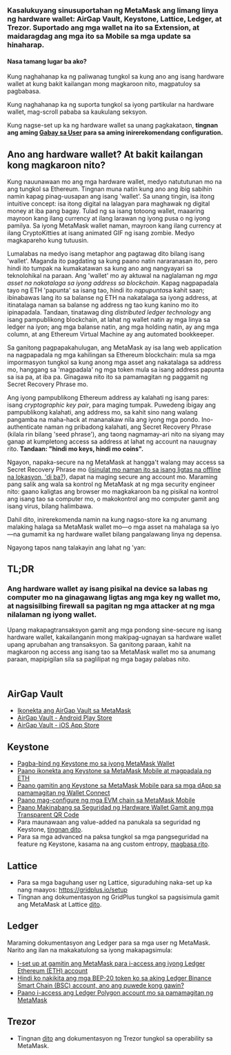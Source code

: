 ### Kasalukuyang sinusuportahan ng MetaMask ang limang linya ng hardware wallet: AirGap Vault, Keystone, Lattice, Ledger, at Trezor. Suportado ang mga wallet na ito sa Extension, at maidaragdag ang mga ito sa Mobile sa mga update sa hinaharap.



#### Nasa tamang lugar ba ako?


Kung naghahanap ka ng paliwanag tungkol sa kung ano ang isang hardware wallet at kung bakit kailangan mong magkaroon nito, magpatuloy sa pagbabasa.


Kung naghahanap ka ng suporta tungkol sa iyong partikular na hardware wallet, mag-scroll pababa sa kaukulang seksyon.


Kung nagse-set up ka ng hardware wallet sa unang pagkakataon, **tingnan ang aming [Gabay sa User](https://support.metamask.io/hc/en-us/articles/5450173968283) para sa aming inirerekomendang configuration.** 



#### 


Ano ang hardware wallet? At bakit kailangan kong magkaroon nito?
----------------------------------------------------------------


Kung nauunawaan mo ang mga hardware wallet, medyo natututunan mo na ang tungkol sa Ethereum. Tingnan muna natin kung ano ang ibig sabihin namin kapag pinag-uusapan ang isang 'wallet'. Sa unang tingin, isa itong intuitive concept: isa itong digital na lalagyan para maghawak ng digital money at iba pang bagay. Tulad ng sa isang totoong wallet, maaaring mayroon kang ilang currency at ilang larawan ng iyong pusa o ng iyong pamilya. Sa iyong MetaMask wallet naman, mayroon kang ilang currency at ilang CryptoKitties at isang animated GIF ng isang zombie. Medyo magkapareho kung tutuusin.


Lumalabas na medyo isang metaphor ang pagtawag dito bilang isang 'wallet'. Maganda ito pagdating sa kung paano natin nararanasan ito, pero hindi ito tumpak na kumakatawan sa kung ano ang nangyayari sa teknolohikal na paraan. Ang 'wallet' mo ay aktuwal na naglalaman ng *mga asset na nakatalaga sa iyong address sa blockchain*. Kapag nagpapadala tayo ng ETH 'papunta' sa isang tao, hindi ito *napupunta*sa kahit saan; ibinabawas lang ito sa balanse ng ETH na nakatalaga sa iyong address, at itinatalaga naman sa balanse ng address ng tao kung kanino mo ito ipinapadala. Tandaan, tinatawag ding *distributed ledger technology* ang isang pampublikong blockchain, at lahat ng wallet natin ay mga linya sa ledger na iyon; ang mga balanse natin, ang mga holding natin, ay ang mga column, at ang Ethereum Virtual Machine ay ang automated bookkeeper.


Sa ganitong pagpapakahulugan, ang MetaMask ay isa lang web application na nagpapadala ng mga kahilingan sa Ethereum blockchain: mula sa mga impormasyon tungkol sa kung anong mga asset ang nakatalaga sa address mo, hanggang sa 'magpadala' ng mga token mula sa isang address papunta sa isa pa, at iba pa. Ginagawa nito ito sa pamamagitan ng paggamit ng Secret Recovery Phrase mo.


Ang iyong pampublikong Ethereum address ay kalahati ng isang pares: isang *cryptographic key pair*, para maging tumpak. Puwedeng ibigay ang pampublikong kalahati, ang address mo, sa kahit sino nang walang pangamba na maha-hack at mananakaw nila ang iyong mga pondo. Ino-authenticate naman ng pribadong kalahati, ang Secret Recovery Phrase (kilala rin bilang 'seed phrase'), ang taong nagmamay-ari nito na siyang may ganap at kumpletong access sa address at lahat ng account na nauugnay rito. **Tandaan: "hindi mo keys, hindi mo coins".**


Ngayon, napaka-secure na ng MetaMask at hangga't walang may access sa Secret Recovery Phrase mo ([isinulat mo naman ito sa isang ligtas na offline na lokasyon, 'di ba?](https://support.metamask.io/hc/en-us/articles/4404722782107)), dapat na maging secure ang account mo. Maraming pang salik ang wala sa kontrol ng MetaMask at ng mga security engineer nito: gaano kaligtas ang browser mo magkakaroon ba ng pisikal na kontrol ang isang tao sa computer mo, o makokontrol ang mo computer gamit ang isang virus, bilang halimbawa.


Dahil dito, inirerekomenda namin na kung nagso-store ka ng anumang malaking halaga sa MetaMask wallet mo—o mga asset na mahalaga sa iyo—na gumamit ka ng hardware wallet bilang pangalawang linya ng depensa. 


Ngayong tapos nang talakayin ang lahat ng 'yan:



TL;DR
------


### **Ang hardware wallet ay isang pisikal na device sa labas ng computer mo na ginagawang ligtas ang mga key ng wallet mo, at nagsisilbing firewall sa pagitan ng mga attacker at ng mga nilalaman ng iyong wallet.**


Upang makapagtransaksyon gamit ang mga pondong sine-secure ng isang hardware wallet, kakailanganin mong makipag-ugnayan sa hardware wallet upang aprubahan ang transaksyon. Sa ganitong paraan, kahit na magkaroon ng access ang isang tao sa MetaMask wallet mo sa anumang paraan, mapipigilan sila sa paglilipat ng mga bagay palabas nito.


 


 AirGap Vault
-------------


* [Ikonekta ang AirGap Vault sa MetaMask](https://support.airgap.it/guides/metamask/)
* [AirGap Vault - Android Play Store](https://play.google.com/store/apps/details?id=it.airgap.vault&hl=en_US&gl=US)
* [AirGap Vault - iOS App Store](https://apps.apple.com/us/app/airgap-vault-secure-secrets/id1417126841)


 Keystone
---------


* [Pagba-bind ng Keystone mo sa iyong MetaMask Wallet](https://support.keyst.one/3rd-party-wallets/eth-and-web3-wallets-keystone/bind-metamask-with-keystone)
* [Paano ikonekta ang Keystone sa MetaMask Mobile at magpadala ng ETH](https://support.keyst.one/3rd-party-wallets/eth-and-web3-wallets-keystone/metamask-mobile)
* [Paano gamitin ang Keystone sa MetaMask Mobile para sa mga dApp sa pamamagitan ng Wallet Connect](https://support.keyst.one/3rd-party-wallets/eth-and-web3-wallets-keystone/metamask-mobile/defi-with-metamask-mobile)
* [Paano mag-configure ng mga EVM chain sa MetaMask Mobile](https://support.keyst.one/3rd-party-wallets/eth-and-web3-wallets-keystone/metamask-mobile/configuring-evm-chains-on-metamask-mobile)
* [Paano Makinabang sa Seguridad ng Hardware Wallet Gamit ang mga Transparent QR Code](https://consensys.net/blog/news/metamask-x-keystone-how-to-benefit-from-hardware-wallet-security-using-transparent-qr-code/)
* Para maunawaan ang value-added na panukala sa seguridad ng Keystone, [tingnan dito](https://blog.keyst.one/blind-signing-a-security-black-hole-for-the-ethereum-community-13f909b848b6).
* Para sa mga advanced na paksa tungkol sa mga pangseguridad na feature ng Keystone, kasama na ang custom entropy, [magbasa rito](https://support.keyst.one/general-navigation-guide#advanced-users).


 Lattice
--------


* Para sa mga baguhang user ng Lattice, siguraduhing naka-set up ka nang maayos: <https://gridplus.io/setup>
* Tingnan ang dokumentasyon ng GridPlus tungkol sa pagsisimula gamit ang MetaMask at Lattice [dito](https://docs.gridplus.io/setup/metamask).


 Ledger
-------


 Maraming dokumentasyon ang Ledger para sa mga user ng MetaMask. Narito ang ilan na makakatulong sa iyong makapagsimula:  



* [I-set up at gamitin ang MetaMask para i-access ang iyong Ledger Ethereum (ETH) account](https://support.ledger.com/hc/en-us/articles/4404366864657-Set-up-and-use-MetaMask-to-access-your-Ledger-Ethereum-ETH-account?docs=true)
* [Hindi ko nakikita ang mga BEP-20 token ko sa aking Ledger Binance Smart Chain (BSC) account, ano ang puwede kong gawin?](https://support.ledger.com/hc/en-us/articles/4406111561617-I-don-t-see-my-BEP-20-tokens-in-my-Ledger-Binance-Smart-Chain-BSC-account-what-can-I-do-?support=true)
* [Paano i-access ang Ledger Polygon account mo sa pamamagitan ng MetaMask](https://support.ledger.com/hc/en-us/articles/4418394184209-How-to-access-your-Ledger-Polygon-MATIC-account-via-Metamask?docs=true)


 Trezor
-------


* Tingnan [dito](https://wiki.trezor.io/Apps:MetaMask) ang dokumentasyon ng Trezor tungkol sa operability sa MetaMask.

